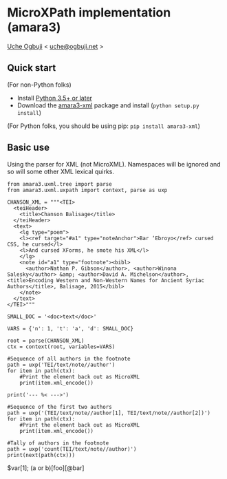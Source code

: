 # MicroXPath implementation (amara3)

[Uche Ogbuji](http://uche.ogbuji.net) < uche@ogbuji.net >

## Quick start

(For non-Python folks)

* Install [Python 3.5+ or later](https://www.python.org/downloads/)
* Download the [amara3-xml](https://pypi.python.org/pypi/amara3-xml) package and install (`python setup.py install`)

(For Python folks, you should be using pip: `pip install amara3-xml`)

## Basic use

Using the parser for XML (not MicroXML). Namespaces will be ignored and so will some other XML lexical quirks.

    from amara3.uxml.tree import parse
    from amara3.uxml.uxpath import context, parse as uxp
    
    CHANSON_XML = """<TEI>
      <teiHeader>
        <title>Chanson Balisage</title>
      </teiHeader>
      <text>
        <lg type="poem">
        <l><ref target="#a1" type="noteAnchor">Bar ‘Ebroyo</ref> cursed CSS, he cursed</l>
        <l>And cursed XForms, he smote his XML</l>
        </lg>
        <note id="a1" type="footnote"><bibl>
          <author>Nathan P. Gibson</author>, <author>Winona Salesky</author> &amp; <author>David A. Michelson</author>, <title>Encoding Western and Non-Western Names for Ancient Syriac Authors</title>, Balisage, 2015</bibl>
        </note>
      </text>
    </TEI>"""
    
    SMALL_DOC = '<doc>text</doc>'
    
    VARS = {'n': 1, 't': 'a', 'd': SMALL_DOC}
    
    root = parse(CHANSON_XML)
    ctx = context(root, variables=VARS)
    
    #Sequence of all authors in the footnote
    path = uxp('TEI/text/note//author')
    for item in path(ctx):
        #Print the element back out as MicroXML
        print(item.xml_encode())
    
    print('--- %< --->')
    
    #Sequence of the first two authors
    path = uxp('(TEI/text/note//author[1], TEI/text/note//author[2])')
    for item in path(ctx):
        #Print the element back out as MicroXML
        print(item.xml_encode())
        
    #Tally of authors in the footnote
    path = uxp('count(TEI/text/note//author)')
    print(next(path(ctx)))


$var[1]; (a or b)[foo][@bar]